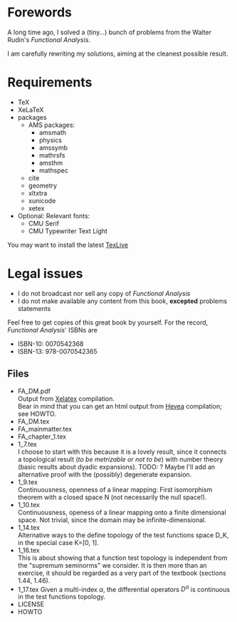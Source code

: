 # Forewords
A long time ago, I solved a (tiny…) bunch of problems from the Walter Rudin's 
*Functional Analysis*.

I am carefully rewriting my solutions, aiming at the cleanest possible result.

# Requirements
- TeX
- XeLaTeX 
- packages 
  - AMS packages: 
    - amsmath
    - physics 
    - amssymb 
    - mathrsfs 
    - amsthm 
    - mathspec
  - cite
  - geometry
  - xltxtra
  - xunicode
  - xetex
- Optional: Relevant fonts:
    - CMU Serif
    - CMU Typewriter Text Light

You may want to install the latest 
[TexLive](https://www.tug.org)
# Legal issues 
- I do not broadcast nor sell any copy of *Functional Analysis*
- I do not make available any content from this book, **excepted** problems statements 

Feel free to get copies of this great book by yourself. For the record, 
*Functional Analysis*' ISBNs are

- ISBN-10: 0070542368
- ISBN-13: 978-0070542365


## Files
- FA_DM.pdf  
  Output from [Xelatex](https://www.tug.org) compilation.  
  Bear in mind that you can get an html output from 
  [Hevea](http://hevea.inria.fr) compilation; see HOWTO.
- FA_DM.tex
- FA_mainmatter.tex
- FA_chapter_1.tex
- 1_7.tex  
  I choose to start with this because it is a lovely result, since it connects 
  a topological result (*to be metrizable or not to be*) with number theory
  (basic results about dyadic expansions).
  TODO: ? Maybe I'll add an alternative proof with the (possibly) degenerate 
  expansion.
- 1_9.tex  
  Continuousness, openness of a linear mapping: First isomorphism theorem with 
  a closed space N (not necessarily the null space!).
- 1_10.tex  
  Continuousness, openess of a linear mapping onto a finite dimensional space.
  Not trivial, since the domain may be infinite-dimensional. 
- 1_14.tex  
  Alternative ways to the define topology of the test functions space D_K, 
  in the special case K=[0, 1].
- 1_16.tex   
  This is about showing that a function test topology is independent 
  from the "supremum seminorms" we consider. It is then more than an exercise, 
  it should be regarded as a very part of the textbook (sections 1.44, 1.46).
- 1_17.tex
  Given a multi-index $\alpha$, the differential operators $D^\alpha$ is 
  continuous in the test functions topology.
- LICENSE
- HOWTO
